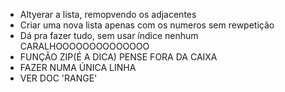 * Altyerar a lista, remopvendo os adjacentes
* Criar uma nova lista apenas com os numeros sem rewpetição
* Dá pra fazer tudo, sem usar índice nenhum
    CARALHOOOOOOOOOOOOOO
* FUNÇÃO ZIP(É A DICA) PENSE FORA DA CAIXA
* FAZER NUMA ÚNICA LINHA
* VER DOC 'RANGE'
